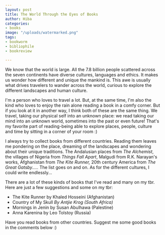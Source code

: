 ```yaml
---
layout: post
title: The World Through the Eyes of Books
author: Hiba
categories:
- books
image: "/uploads/watermarked.png"
tags:
- bookworm
- bibliophile
- bookreview

---
```

We know that the world is large. All the 7.8 billion people scattered across the seven continents have diverse cultures, languages and ethics. It makes us wonder how different and unique the mankind is. This awe is usually what drives travelers to wander across the world, curious to explore the different landscapes and human culture.

I'm a person who loves to travel a lot. But, at the same time, I'm also the kind who loves to enjoy the rain alone reading a book in a comfy corner. But if you look at it in another way, I think both of these are the same thing. We travel, taking our physical self into an unknown place: we read taking our mind into an unknown world, sometimes into the past or even future! That's my favorite part of reading-being able to explore places, people, culture and time by sitting in a corner of your room :)

I always try to collect books from different countries. Reading them leaves me pondering on the place, dreaming of the landscapes and wondering about their unique traditions. The Andalusian places from _The Alchemist_, the villages of Nigeria from _Things Fall Apart_, Malgudi from R.K. Narayan's works, Afghanistan from _The Kite Runner,_ 20th century America from _The Great Gatsby....._ The list goes on and on. As for the different cultures, I could write endlessly...

There are a lot of these kinds of books that I've read and many on my tbr. Here are just a few suggestions and some on my tbr:

* The Kite Runner by Khaled Hosseini (Afghanistan)
* Country of My Skull _By Antjie Krog (South Africa)_
* Mornings in Jenin by Susan Abulhawa (Palestine)
* Anna Karenina by Leo Tolstoy (Russia)

Have you read books from other countries. Suggest me some good books in the comments below :)